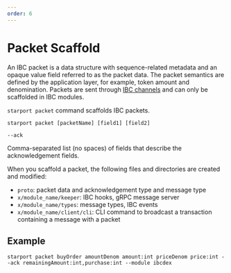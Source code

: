 ```yaml
---
order: 6
---
```


# Packet Scaffold

An IBC packet is a data structure with sequence-related metadata and an opaque value field referred to as the packet data. The packet semantics are defined by the application layer, for example, token amount and denomination. Packets are sent through [IBC channels](https://docs.cosmos.network/master/ibc/overview.html) and can only be scaffolded in IBC modules.

`starport packet` command scaffolds IBC packets.

```
starport packet [packetName] [field1] [field2]
```

`--ack`

  Comma-separated list (no spaces) of fields that describe the acknowledgement fields.

When you scaffold a packet, the following files and directories are created and modified:

* `proto`: packet data and acknowledgement type and message type
* `x/module_name/keeper`: IBC hooks, gRPC message server
* `x/module_name/types`: message types, IBC events
* `x/module_name/client/cli`: CLI command to broadcast a transaction containing a message with a packet

## Example

```
starport packet buyOrder amountDenom amount:int priceDenom price:int --ack remainingAmount:int,purchase:int --module ibcdex
```
